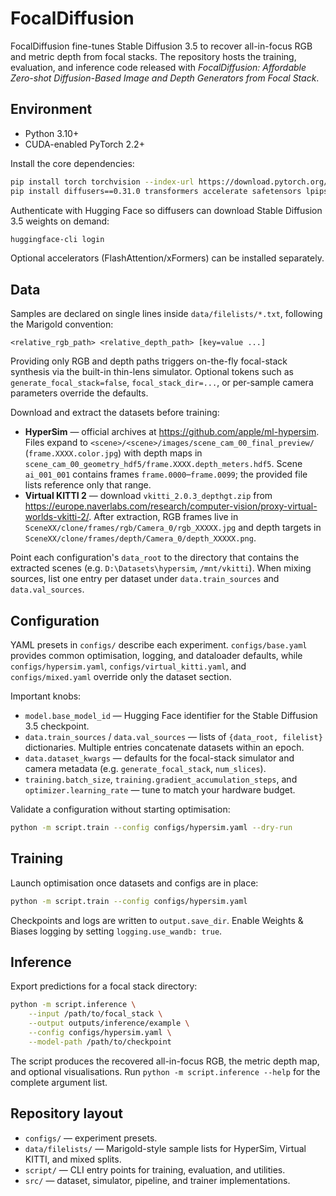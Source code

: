 # FocalDiffusion

FocalDiffusion fine-tunes Stable Diffusion 3.5 to recover all-in-focus RGB and
metric depth from focal stacks. The repository hosts the training, evaluation,
and inference code released with *FocalDiffusion: Affordable Zero-shot
Diffusion-Based Image and Depth Generators from Focal Stack*.

## Environment

- Python 3.10+
- CUDA-enabled PyTorch 2.2+

Install the core dependencies:

```bash
pip install torch torchvision --index-url https://download.pytorch.org/whl/cu121
pip install diffusers==0.31.0 transformers accelerate safetensors lpips einops
```

Authenticate with Hugging Face so diffusers can download Stable Diffusion 3.5
weights on demand:

```bash
huggingface-cli login
```

Optional accelerators (FlashAttention/xFormers) can be installed separately.

## Data

Samples are declared on single lines inside `data/filelists/*.txt`, following the
Marigold convention:

```
<relative_rgb_path> <relative_depth_path> [key=value ...]
```

Providing only RGB and depth paths triggers on-the-fly focal-stack synthesis via
the built-in thin-lens simulator. Optional tokens such as
`generate_focal_stack=false`, `focal_stack_dir=...`, or per-sample camera
parameters override the defaults.

Download and extract the datasets before training:

- **HyperSim** — official archives at <https://github.com/apple/ml-hypersim>.
  Files expand to `<scene>/<scene>/images/scene_cam_00_final_preview/`
  (`frame.XXXX.color.jpg`) with depth maps in
  `scene_cam_00_geometry_hdf5/frame.XXXX.depth_meters.hdf5`. Scene `ai_001_001`
  contains frames `frame.0000`–`frame.0099`; the provided file lists reference
  only that range.
- **Virtual KITTI 2** — download `vkitti_2.0.3_depthgt.zip` from
  <https://europe.naverlabs.com/research/computer-vision/proxy-virtual-worlds-vkitti-2/>.
  After extraction, RGB frames live in
  `SceneXX/clone/frames/rgb/Camera_0/rgb_XXXXX.jpg` and depth targets in
  `SceneXX/clone/frames/depth/Camera_0/depth_XXXXX.png`.

Point each configuration's `data_root` to the directory that contains the
extracted scenes (e.g. `D:\Datasets\hypersim`, `/mnt/vkitti`). When mixing
sources, list one entry per dataset under `data.train_sources` and
`data.val_sources`.

## Configuration

YAML presets in `configs/` describe each experiment. `configs/base.yaml` provides
common optimisation, logging, and dataloader defaults, while
`configs/hypersim.yaml`, `configs/virtual_kitti.yaml`, and `configs/mixed.yaml`
override only the dataset section.

Important knobs:

- `model.base_model_id` — Hugging Face identifier for the Stable Diffusion 3.5
  checkpoint.
- `data.train_sources` / `data.val_sources` — lists of `{data_root, filelist}`
  dictionaries. Multiple entries concatenate datasets within an epoch.
- `data.dataset_kwargs` — defaults for the focal-stack simulator and camera
  metadata (e.g. `generate_focal_stack`, `num_slices`).
- `training.batch_size`, `training.gradient_accumulation_steps`, and
  `optimizer.learning_rate` — tune to match your hardware budget.

Validate a configuration without starting optimisation:

```bash
python -m script.train --config configs/hypersim.yaml --dry-run
```

## Training

Launch optimisation once datasets and configs are in place:

```bash
python -m script.train --config configs/hypersim.yaml
```

Checkpoints and logs are written to `output.save_dir`. Enable Weights & Biases
logging by setting `logging.use_wandb: true`.

## Inference

Export predictions for a focal stack directory:

```bash
python -m script.inference \
    --input /path/to/focal_stack \
    --output outputs/inference/example \
    --config configs/hypersim.yaml \
    --model-path /path/to/checkpoint
```

The script produces the recovered all-in-focus RGB, the metric depth map, and
optional visualisations. Run `python -m script.inference --help` for the complete
argument list.

## Repository layout

- `configs/` — experiment presets.
- `data/filelists/` — Marigold-style sample lists for HyperSim, Virtual KITTI,
  and mixed splits.
- `script/` — CLI entry points for training, evaluation, and utilities.
- `src/` — dataset, simulator, pipeline, and trainer implementations.
